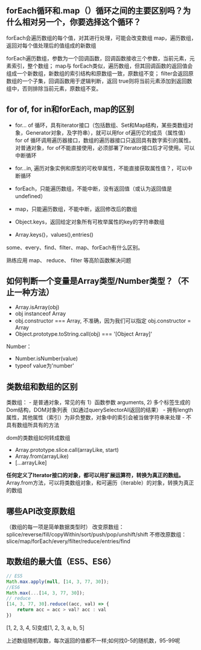 ## forEach循环和.map（）循环之间的主要区别吗？为什么相对另一个，你要选择这个循环？
forEach会遍历数组的每个值，对其进行处理，可能会改变数组
 map，遍历数组，返回对每个值处理后的值组成的新数组

forEach遍历数组，参数为一个回调函数，回调函数接收三个参数，当前元素，元素索引，整个数组；
map与 forEach类似，遍历数组，但其回调函数的返回值会组成一个新数组，新数组的索引结构和原数组一致，原数组不变；
filter会返回原数组的一个子集，回调函数用于逻辑判断，返回 true则将当前元素添加到返回数组中，否则排除当前元素，原数组不变。

## for of, for in和forEach, map的区别
- for... of 循环，具有iterator接口（包括数组、Set和Map结构，某些类数组对象，Generator对象，及字符串），就可以用for of遍历它的成员（属性值）
  for of 循环调用遍历器接口，数组的遍历器接口只返回具有数字索引的属性。对普通对象，for of不能直接使用，必须部署了iterator接口后才可使用。可以中断循环
- for...in, 遍历对象实例和原型的可枚举属性，不能直接获取属性值？，可以中断循环
- forEach，只能遍历数组，不能中断，没有返回值（或认为返回值是undefined）
- map，只能遍历数组，不能中断，返回修改后的数组
- Object.keys，返回给定对象所有可枚举属性的key的字符串数组

- Array.keys()，values(),entries()

some、every、find、filter、map、forEach有什么区别。

熟练应用 map、 reduce、 filter 等高阶函数解决问题

## **如何判断一个变量是Array类型/Number类型**？（不止一种方法）
- Array.isArray(obj)
- obj instanceof Array
- obj.constructor === Array, 不准确，因为我们可以指定 obj.constructor = Array
- Object.prototype.toString.call(obj) === '[Object Array]'

Number：
- Number.isNumber(value)
- typeof value为'number'

## 类数组和数组的区别
类数组：
    - 是普通对象，常见的有 1）函数参数 arguments, 2) 多个标签生成的Dom结构，DOM对象列表（如通过querySelectorAll返回的结果）
    - 拥有length属性，其他属性（索引）为非负整数，对象中的索引会被当做字符串来处理
    - 不具有数组所具有的方法

dom的类数组如何转成数组
- Array.prototype.slice.call(arrayLike, start)
- Array.from(arrayLike)
- [...arrayLike]

**任何定义了Iterator接口的对象，都可以用扩展运算符，转换为真正的数组。**
Array.from方法，可以将类数组对象，和可遍历（iterable）的对象，转换为真正的数组

## 哪些API改变原数组
（数组的每一项是简单数据类型时）
改变原数组：splice/reverse/fill/copyWithin/sort/push/pop/unshift/shift
不修改原数组：slice/map/forEach/every/filter/reduce/entries/find

## 取数组的最大值（ES5、ES6）
```javascript
// ES5
Math.max.apply(null, [14, 3, 77, 30]);
//ES6
Math.max(...[14, 3, 77, 30]);
// reduce
[14, 3, 77, 30].reduce((acc, val) => {
    return acc = acc > val? acc : val
})
```

[1, 2, 3, 4, 5]变成[1, 2, 3, a, b, 5]

上述数组随机取数，每次返回的值都不一样;如何找0-5的随机数，95-99呢
